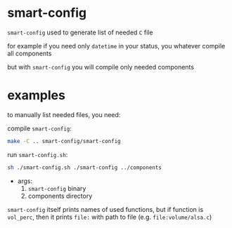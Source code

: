 # smart-config

`smart-config` used to generate list of needed `C` file

for example if you need only `datetime` in your status,
you whatever compile all components

but with `smart-config` you will compile only needed components


# examples

to manually list needed files, you need:

compile `smart-config`:
```sh
make -C .. smart-config/smart-config
```

run `smart-config.sh`:
```sh
sh ./smart-config.sh ./smart-config ../components
```
* args:
  1. `smart-config` binary
  2. components directory


`smart-config` itself prints names of used functions,
but if function is `vol_perc`,
then it prints `file:` with path to file (e.g. `file:volume/alsa.c`)
